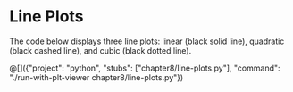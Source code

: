 # Line Plots

The code below displays three line plots: linear (black solid line),
quadratic (black dashed line), and cubic (black dotted line).

@[]({"project": "python", "stubs": ["chapter8/line-plots.py"], "command": "./run-with-plt-viewer chapter8/line-plots.py"})
